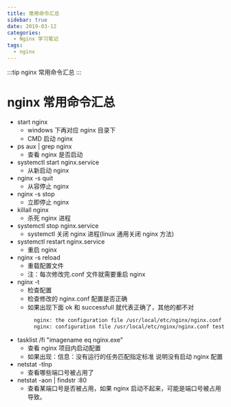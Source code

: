 ```yaml
---
title: 常用命令汇总
sidebar: true
date: 2019-03-12
categories: 
  - Nginx 学习笔记
tags:
  - nginx
---
```


:::tip
nginx 常用命令汇总
:::

<!-- more -->

# nginx 常用命令汇总

- start nginx
  - windows 下再对应 nginx 目录下
  - CMD 启动 nginx
- ps aux | grep nginx
  - 查看 nginx 是否启动
- systemctl start nginx.service
  - 从新启动 nginx
- nginx -s quit
  - 从容停止 nginx
- nginx -s stop
  - 立即停止 nginx
- killall nginx
  - 杀死 nginx 进程
- systemctl stop nginx.service
  - systemctl 关闭 nginx 进程(linux 通用关闭 nginx 方法)
- systemctl restart nginx.service
  - 重启 nginx
- nginx -s reload
  - 重载配置文件
  - 注：每次修改完.conf 文件就需要重启 nginx
- nginx -t
  - 检查配置
  - 检查修改的 nginx.conf 配置是否正确
  - 如果出现下面 ok 和 successfull 就代表正确了，其他的都不对
    ```bash
      nginx: the configuration file /usr/local/etc/nginx/nginx.conf syntax is ok
      nginx: configuration file /usr/local/etc/nginx/nginx.conf test is successful
    ```
- tasklist /fi "imagename eq nginx.exe"
  - 查看 nginx 项目内启动配置
  - 如果出现：信息：没有运行的任务匹配指定标准 说明没有启动 nginx 配置
- netstat -tlnp
  - 查看哪些端口号被占用了
- netstat -aon | findstr :80
  - 查看某端口号是否被占用，如果 nginx 启动不起来，可能是端口号被占用导致。

<Valine></Valine>
